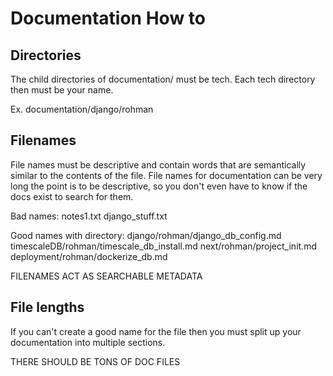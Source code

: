 # Documentation How to

## Directories

The child directories of documentation/ must be tech. 
Each tech directory then must be your name.

Ex. documentation/django/rohman

## Filenames 

File names must be descriptive and contain words that are semantically similar
to the contents of the file. File names for documentation can be very long the
point is to be descriptive, so you don't even have to know if the docs exist to
search for them. 

Bad names: 
notes1.txt
django_stuff.txt

Good names with directory: 
django/rohman/django_db_config.md
timescaleDB/rohman/timescale_db_install.md
next/rohman/project_init.md
deployment/rohman/dockerize_db.md

FILENAMES ACT AS SEARCHABLE METADATA

## File lengths

If you can't create a good name for the file then you must split up your
documentation into multiple sections.

THERE SHOULD BE TONS OF DOC FILES
